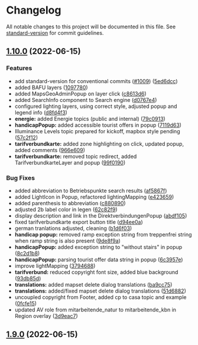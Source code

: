 # Changelog

All notable changes to this project will be documented in this file. See [standard-version](https://github.com/conventional-changelog/standard-version) for commit guidelines.

## [1.10.0](https://github.com/geops/trafimage-maps/compare/v1.5.6...v1.10.0) (2022-06-15)


### Features

* add standard-version for conventional commits ([#1009](https://github.com/geops/trafimage-maps/issues/1009)) ([5ed6dcc](https://github.com/geops/trafimage-maps/commit/5ed6dcc8bb42ad8404cfe40257aacaf7fb4bc5d9))
* added BAFU layers ([1097780](https://github.com/geops/trafimage-maps/commit/1097780aebcf6bb266472485eeb5c2e360e5a08b))
* added MapsGeoAdminPopup on layer click ([c8613d6](https://github.com/geops/trafimage-maps/commit/c8613d6a9a923336b2b4a8c036ae91a4b4909baf))
* added SearchInfo component to Search engine ([d0767e4](https://github.com/geops/trafimage-maps/commit/d0767e44cede8c26a6e8b2f20c959ac3119cfee7))
* configured lighting layers, using correct style, adjusted popup and legend info ([d8fd4f3](https://github.com/geops/trafimage-maps/commit/d8fd4f3c56e971a74da87dd2cfbe8156732d66a4))
* **energie:** added Energie topics (public and internal)  ([79c0913](https://github.com/geops/trafimage-maps/commit/79c09137985a1b6dfe6676361c352b6b239426e5))
* **handicapPopup:** added accessible tourist offers in popup ([7119d63](https://github.com/geops/trafimage-maps/commit/7119d6346d2d00f1edbfcec69fbdc48b89adfec7))
* Illuminance Levels topic prepared for kickoff, mapbox style pending ([57c2f12](https://github.com/geops/trafimage-maps/commit/57c2f12ae248abaa3feaaaa07114559b4df9b36a))
* **tarifverbundkarte:** added zone highlighting on click, updated popup, added comments ([966e609](https://github.com/geops/trafimage-maps/commit/966e60981a18b382e4240ee90953db19b6d7104f))
* **tarifverbundkarte:** removed topic redirect, added TarifverbundkarteLayer and popup ([99f0190](https://github.com/geops/trafimage-maps/commit/99f0190272de2e7259264b99bf6a14f06320c256))


### Bug Fixes

* added abbreviation to Betriebspunkte search results ([af5867f](https://github.com/geops/trafimage-maps/commit/af5867f78cecfa93724c3c4ffba00f607d2927a4))
* added LightIcon in Popup, refactored lightingMapping ([e423659](https://github.com/geops/trafimage-maps/commit/e42365929639878ad96cf861c0bb9ea05e60c2f6))
* added parenthesis to abbreviation ([c880890](https://github.com/geops/trafimage-maps/commit/c880890ce037ec8cec4eaa051ac14dafd2b2dcaa))
* adjusted 2b label color in legen ([62c82f9](https://github.com/geops/trafimage-maps/commit/62c82f907000f74907a260ba6f41d67311119f61))
* display description and link in the DirektverbindungenPopup ([abdf105](https://github.com/geops/trafimage-maps/commit/abdf10560eb957f4a0c667da1191543ed3b7697a))
* fixed tarifverbundkarte export button title ([d94ee0a](https://github.com/geops/trafimage-maps/commit/d94ee0a415f7c92b515ae370b27e886b6c309ad6))
* german tranlations adjusted, cleaning ([b1d6f03](https://github.com/geops/trafimage-maps/commit/b1d6f0378d64ffdacaa8c2f44968e64412bd6048))
* **handicap popup:** removed ramp exception string from treppenfrei string when ramp string is also present ([9de8f9a](https://github.com/geops/trafimage-maps/commit/9de8f9a8d69377722166d90d69748e049bb81327))
* **handicapPopup:** added exception string to "without stairs" in popup ([8c2d1b8](https://github.com/geops/trafimage-maps/commit/8c2d1b8e13664e187fb3e81f0e81c43cbb320589))
* **handicapPopup:** parsing tourist offer data string in popup ([6c3957e](https://github.com/geops/trafimage-maps/commit/6c3957ecda76d4c08369365828e2d1e422c82a0c))
* improve lightMapping ([3794688](https://github.com/geops/trafimage-maps/commit/37946887b342b74335f26a252128cb24d128b841))
* **tarifverbund:** reduced copyright font size, added blue background ([93db85d](https://github.com/geops/trafimage-maps/commit/93db85ddc0cd1cef617d01757835e6a8af223c51))
* **translations:** added mapset delete dialog translations ([ba9cc75](https://github.com/geops/trafimage-maps/commit/ba9cc7567cb61185185b531789920f9991089f81))
* **translations:** added/fixed mapset delete dialog translations ([51d6882](https://github.com/geops/trafimage-maps/commit/51d68826552aaf671d520050746ccdd991d5934c))
* uncoupled copyright from Footer, added cp to casa topic and example ([0fcfe15](https://github.com/geops/trafimage-maps/commit/0fcfe151a4e8d43d98a081dc48b54975750d386b))
* updated AV role from mitarbeitende_natur to mitarbeitende_kbn in Region overlay ([3d9eac7](https://github.com/geops/trafimage-maps/commit/3d9eac7b50816c491c622b71fc27111245998f16))

## [1.9.0](https://github.com/geops/trafimage-maps/compare/v1.9.0-beta.0...v1.9.0) (2022-06-15)
